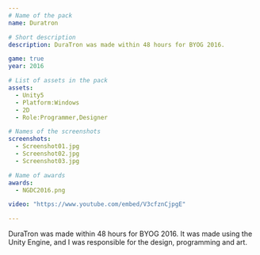 ```yaml
---
# Name of the pack
name: Duratron

# Short description
description: DuraTron was made within 48 hours for BYOG 2016.

game: true
year: 2016

# List of assets in the pack
assets:
  - Unity5
  - Platform:Windows
  - 2D
  - Role:Programmer,Designer

# Names of the screenshots
screenshots:
  - Screenshot01.jpg
  - Screenshot02.jpg
  - Screenshot03.jpg

# Name of awards
awards:
  - NGDC2016.png

video: "https://www.youtube.com/embed/V3cfznCjpgE"

---
```


DuraTron was made within 48 hours for BYOG 2016. It was made using the Unity Engine, and I was responsible for the design, programming and art.

